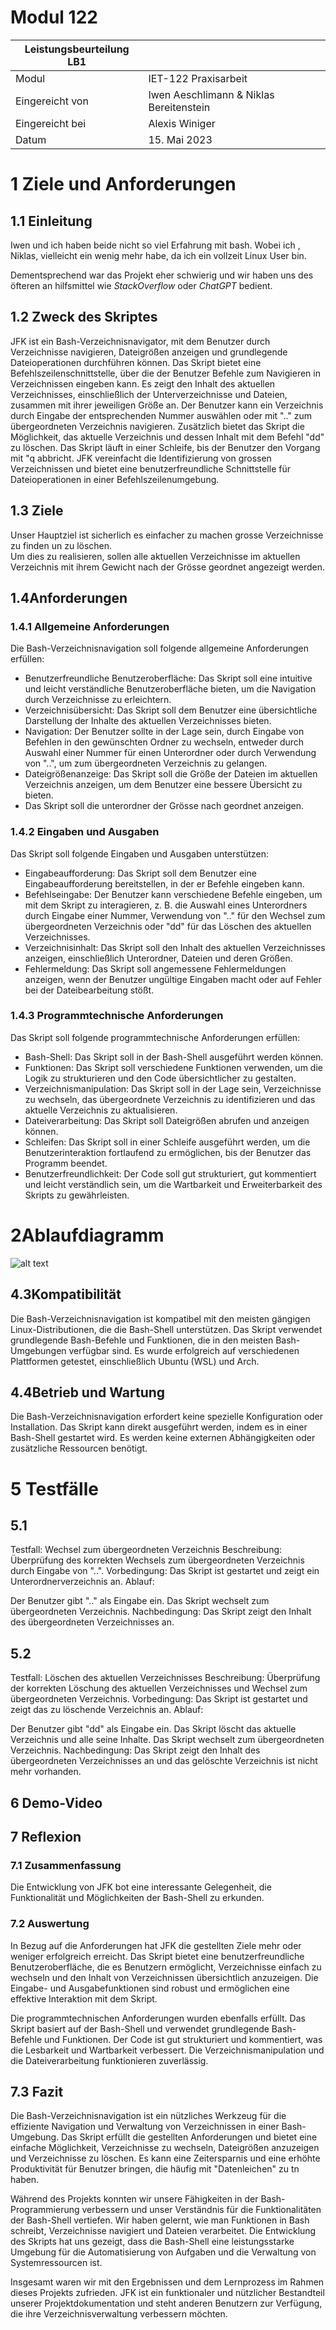 # Modul 122

| Leistungsbeurteilung LB1 | |
| --- | ---|
| Modul | IET-122 Praxisarbeit |
| Eingereicht von | Iwen Aeschlimann & Niklas Bereitenstein|
| Eingereicht bei | Alexis Winiger |
| Datum | 15. Mai 2023 |

# 1 Ziele und Anforderungen

## 1.1 Einleitung

Iwen und ich haben beide nicht so viel Erfahrung mit bash. Wobei ich , Niklas, vielleicht ein wenig mehr habe, da ich ein vollzeit Linux User bin.

Dementsprechend war das Projekt eher schwierig und wir haben uns des öfteren an hilfsmittel wie _StackOverflow_ oder _ChatGPT_ bedient.

## 1.2 Zweck des Skriptes

JFK ist ein Bash-Verzeichnisnavigator, mit dem Benutzer durch Verzeichnisse navigieren, Dateigrößen anzeigen und
grundlegende Dateioperationen durchführen können. Das Skript bietet eine Befehlszeilenschnittstelle, über die
der Benutzer Befehle zum Navigieren in Verzeichnissen eingeben kann. Es zeigt den Inhalt des aktuellen Verzeichnisses, einschließlich der Unterverzeichnisse und
Dateien, zusammen mit ihrer jeweiligen Größe an. Der Benutzer kann ein Verzeichnis durch Eingabe der
entsprechenden Nummer auswählen oder mit ".." zum übergeordneten Verzeichnis navigieren. Zusätzlich bietet das Skript die Möglichkeit, das aktuelle
Verzeichnis und dessen Inhalt mit dem Befehl "dd" zu löschen. Das Skript läuft in einer Schleife, bis der Benutzer den Vorgang mit "q abbricht.
JFK vereinfacht die Identifizierung von grossen Verzeichnissen und bietet eine benutzerfreundliche
Schnittstelle für Dateioperationen in einer Befehlszeilenumgebung.

## 1.3 Ziele

Unser Hauptziel ist sicherlich es einfacher zu machen grosse Verzeichnisse zu finden un zu löschen.  
Um dies zu realisieren, sollen alle aktuellen Verzeichnisse im aktuellen Verzeichnis mit ihrem Gewicht nach der Grösse geordnet angezeigt werden.     

## 1.4Anforderungen

### 1.4.1 Allgemeine Anforderungen

Die Bash-Verzeichnisnavigation soll folgende allgemeine Anforderungen erfüllen:

 - Benutzerfreundliche Benutzeroberfläche: Das Skript soll eine intuitive und leicht verständliche Benutzeroberfläche bieten, um die Navigation durch Verzeichnisse zu erleichtern.
- Verzeichnisübersicht: Das Skript soll dem Benutzer eine übersichtliche Darstellung der Inhalte des aktuellen Verzeichnisses bieten.
 - Navigation: Der Benutzer sollte in der Lage sein, durch Eingabe von Befehlen in den gewünschten Ordner zu wechseln, entweder durch Auswahl einer Nummer für einen Unterordner oder durch Verwendung von "..", um zum übergeordneten Verzeichnis zu gelangen.
 - Dateigrößenanzeige: Das Skript soll die Größe der Dateien im aktuellen Verzeichnis anzeigen, um dem Benutzer eine bessere Übersicht zu bieten.
 - Das Skript soll die unterordner der Grösse nach geordnet anzeigen. 

### 1.4.2 Eingaben und Ausgaben

Das Skript soll folgende Eingaben und Ausgaben unterstützen:

- Eingabeaufforderung: Das Skript soll dem Benutzer eine Eingabeaufforderung bereitstellen, in der er Befehle eingeben kann.
 - Befehlseingabe: Der Benutzer kann verschiedene Befehle eingeben, um mit dem Skript zu interagieren, z. B. die Auswahl eines Unterordners durch Eingabe einer Nummer, Verwendung von ".." für den Wechsel zum übergeordneten Verzeichnis oder "dd" für das Löschen des aktuellen Verzeichnisses.
 - Verzeichnisinhalt: Das Skript soll den Inhalt des aktuellen Verzeichnisses anzeigen, einschließlich Unterordner, Dateien und deren Größen.
 - Fehlermeldung: Das Skript soll angemessene Fehlermeldungen anzeigen, wenn der Benutzer ungültige Eingaben macht oder auf Fehler bei der Dateibearbeitung stößt.

### 1.4.3 Programmtechnische Anforderungen

Das Skript soll folgende programmtechnische Anforderungen erfüllen:

 - Bash-Shell: Das Skript soll in der Bash-Shell ausgeführt werden können.
 - Funktionen: Das Skript soll verschiedene Funktionen verwenden, um die Logik zu strukturieren und den Code übersichtlicher zu gestalten.
 - Verzeichnismanipulation: Das Skript soll in der Lage sein, Verzeichnisse zu wechseln, das übergeordnete Verzeichnis zu identifizieren und das aktuelle Verzeichnis zu aktualisieren.
 - Dateiverarbeitung: Das Skript soll Dateigrößen abrufen und anzeigen können.
 - Schleifen: Das Skript soll in einer Schleife ausgeführt werden, um die Benutzerinteraktion fortlaufend zu ermöglichen, bis der Benutzer das Programm beendet.
 - Benutzerfreundlichkeit: Der Code soll gut strukturiert, gut kommentiert und leicht verständlich sein, um die Wartbarkeit und Erweiterbarkeit des Skripts zu gewährleisten.

# 2Ablaufdiagramm
![alt text](docs/ablauf.svg)

## 4.3Kompatibilität

Die Bash-Verzeichnisnavigation ist kompatibel mit den meisten gängigen Linux-Distributionen, die die Bash-Shell unterstützen. Das Skript verwendet grundlegende Bash-Befehle und Funktionen, die in den meisten Bash-Umgebungen verfügbar sind. Es wurde erfolgreich auf verschiedenen Plattformen getestet, einschließlich Ubuntu (WSL) und Arch.

## 4.4Betrieb und Wartung

Die Bash-Verzeichnisnavigation erfordert keine spezielle Konfiguration oder Installation. Das Skript kann direkt ausgeführt werden, indem es in einer Bash-Shell gestartet wird. Es werden keine externen Abhängigkeiten oder zusätzliche Ressourcen benötigt.

# 5 Testfälle

## 5.1

Testfall: Wechsel zum übergeordneten Verzeichnis
Beschreibung: Überprüfung des korrekten Wechsels zum übergeordneten Verzeichnis durch Eingabe von "..".
Vorbedingung: Das Skript ist gestartet und zeigt ein Unterordnerverzeichnis an.
Ablauf:

Der Benutzer gibt ".." als Eingabe ein.
Das Skript wechselt zum übergeordneten Verzeichnis.
Nachbedingung: Das Skript zeigt den Inhalt des übergeordneten Verzeichnisses an.

## 5.2

Testfall: Löschen des aktuellen Verzeichnisses
Beschreibung: Überprüfung der korrekten Löschung des aktuellen Verzeichnisses und Wechsel zum übergeordneten Verzeichnis.
Vorbedingung: Das Skript ist gestartet und zeigt das zu löschende Verzeichnis an.
Ablauf:

Der Benutzer gibt "dd" als Eingabe ein.
Das Skript löscht das aktuelle Verzeichnis und alle seine Inhalte.
Das Skript wechselt zum übergeordneten Verzeichnis.
Nachbedingung: Das Skript zeigt den Inhalt des übergeordneten Verzeichnisses an und das gelöschte Verzeichnis ist nicht mehr vorhanden.


## 6 Demo-Video

## 7 Reflexion

### 7.1 Zusammenfassung

Die Entwicklung von JFK bot eine interessante Gelegenheit, die Funktionalität und Möglichkeiten der Bash-Shell zu erkunden.

### 7.2 Auswertung
In Bezug auf die Anforderungen hat JFK die gestellten Ziele mehr oder weniger erfolgreich erreicht. Das Skript bietet eine benutzerfreundliche Benutzeroberfläche, die es Benutzern ermöglicht, Verzeichnisse einfach zu wechseln und den Inhalt von Verzeichnissen übersichtlich anzuzeigen. Die Eingabe- und Ausgabefunktionen sind robust und ermöglichen eine effektive Interaktion mit dem Skript.

Die programmtechnischen Anforderungen wurden ebenfalls erfüllt. Das Skript basiert auf der Bash-Shell und verwendet grundlegende Bash-Befehle und Funktionen. Der Code ist gut strukturiert und kommentiert, was die Lesbarkeit und Wartbarkeit verbessert. Die Verzeichnismanipulation und die Dateiverarbeitung funktionieren zuverlässig.

## 7.3 Fazit
Die Bash-Verzeichnisnavigation ist ein nützliches Werkzeug für die effiziente Navigation und Verwaltung von Verzeichnissen in einer Bash-Umgebung. Das Skript erfüllt die gestellten Anforderungen und bietet eine einfache Möglichkeit, Verzeichnisse zu wechseln, Dateigrößen anzuzeigen und Verzeichnisse zu löschen. Es kann eine Zeitersparnis und eine erhöhte Produktivität für Benutzer bringen, die häufig mit "Datenleichen" zu tn haben.

Während des Projekts konnten wir unsere Fähigkeiten in der Bash-Programmierung verbessern und unser Verständnis für die Funktionalitäten der Bash-Shell vertiefen. Wir haben gelernt, wie man Funktionen in Bash schreibt, Verzeichnisse navigiert und Dateien verarbeitet. Die Entwicklung des Skripts hat uns gezeigt, dass die Bash-Shell eine leistungsstarke Umgebung für die Automatisierung von Aufgaben und die Verwaltung von Systemressourcen ist.

Insgesamt waren wir mit den Ergebnissen und dem Lernprozess im Rahmen dieses Projekts zufrieden. JFK  ist ein funktionaler und nützlicher Bestandteil unserer Projektdokumentation und steht anderen Benutzern zur Verfügung, die ihre Verzeichnisverwaltung verbessern möchten.